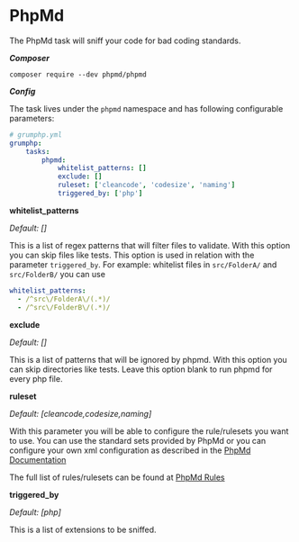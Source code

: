 # PhpMd

The PhpMd task will sniff your code for bad coding standards.

***Composer***

```
composer require --dev phpmd/phpmd
```

***Config***

The task lives under the `phpmd` namespace and has following configurable parameters:

```yaml
# grumphp.yml
grumphp:
    tasks:
        phpmd:
            whitelist_patterns: []
            exclude: []
            ruleset: ['cleancode', 'codesize', 'naming']
            triggered_by: ['php']
```

**whitelist_patterns**

*Default: []*

This is a list of regex patterns that will filter files to validate. With this option you can skip files like tests. This option is used in relation with the parameter `triggered_by`.
For example: whitelist files in `src/FolderA/` and `src/FolderB/` you can use 
```yml
whitelist_patterns:
  - /^src\/FolderA\/(.*)/
  - /^src\/FolderB\/(.*)/
```

**exclude**

*Default: []*

This is a list of patterns that will be ignored by phpmd. With this option you can skip directories like tests. Leave this option blank to run phpmd for every php file.

**ruleset**

*Default: [cleancode,codesize,naming]*

With this parameter you will be able to configure the rule/rulesets you want to use. You can use the standard
sets provided by PhpMd or you can configure your own xml configuration as described in the [PhpMd Documentation](https://phpmd.org/documentation/creating-a-ruleset.html)

The full list of rules/rulesets can be found at [PhpMd Rules](https://phpmd.org/rules/index.html)

**triggered_by**

*Default: [php]*

This is a list of extensions to be sniffed.
